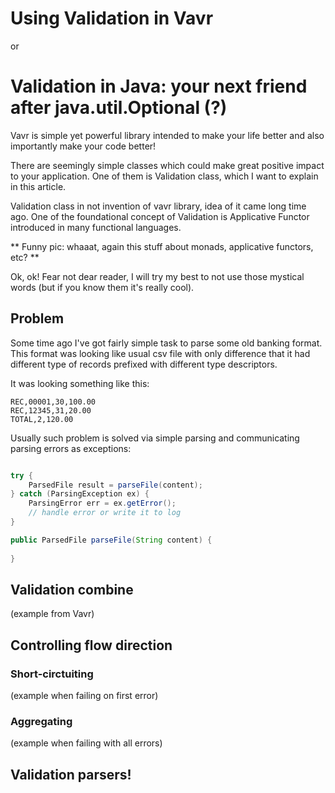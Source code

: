 # Using Validation in Vavr

or 

# Validation in Java: your next friend after java.util.Optional (?)

Vavr is simple yet powerful library intended to make your life better and also importantly make your code better!

There are seemingly simple classes which could make great positive impact to your application. One of them is Validation class, which I want to explain in this article.

Validation class in not invention of vavr library, idea of it came long time ago. One of the foundational concept of Validation is Applicative Functor introduced in many functional languages.

** Funny pic: whaaat, again this stuff about monads, applicative functors, etc? **

Ok, ok! Fear not dear reader, I will try my best to not use those mystical words (but if you know them it's really cool). 

## Problem

Some time ago I've got fairly simple task to parse some old banking format. This format was looking like usual csv file with only difference that it had different type of records prefixed with different 
type descriptors.

It was looking something like this:

```
REC,00001,30,100.00
REC,12345,31,20.00
TOTAL,2,120.00 
```

Usually such problem is solved via simple parsing and communicating parsing errors as exceptions:

```java

try {
	ParsedFile result = parseFile(content);
} catch (ParsingException ex) {
	ParsingError err = ex.getError();
	// handle error or write it to log
}

public ParsedFile parseFile(String content) {
	
}

```


## Validation combine

(example from Vavr)


## Controlling flow direction

### Short-circtuiting

(example when failing on first error)


### Aggregating

(example when failing with all errors)


## Validation parsers! 



